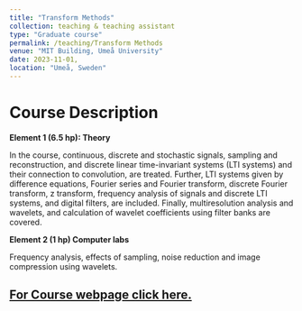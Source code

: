 ```yaml
---
title: "Transform Methods"
collection: teaching & teaching assistant
type: "Graduate course"
permalink: /teaching/Transform Methods
venue: "MIT Building, Umeå University"
date: 2023-11-01,
location: "Umeå, Sweden"
---
```


Course Description
======

**Element 1 (6.5 hp): Theory**

In the course, continuous, discrete and stochastic signals, sampling and reconstruction, and discrete linear time-invariant systems (LTI systems) and their connection to convolution, are treated. Further, LTI systems given by difference equations, Fourier series and Fourier transform, discrete Fourier transform, z transform, frequency analysis of signals and discrete LTI systems, and digital filters, are included. Finally, multiresolution analysis and wavelets, and calculation of wavelet coefficients using filter banks are covered.

**Element 2 (1 hp) Computer labs**

Frequency analysis, effects of sampling, noise reduction and image compression using wavelets.

## [For Course webpage click here.](https://www.umu.se/en/education/courses/transform-methods/)
